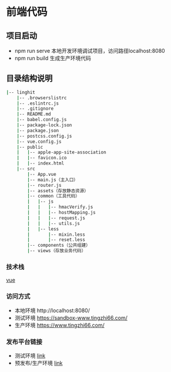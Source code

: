# 前端代码

## 项目启动
    
- npm run serve 本地开发环境调试项目，访问路径localhost:8080
- npm run build 生成生产环境代码

## 目录结构说明

```bash
|-- linghit
    |-- .browserslistrc
    |-- .eslintrc.js
    |-- .gitignore
    |-- README.md
    |-- babel.config.js
    |-- package-lock.json
    |-- package.json
    |-- postcss.config.js
    |-- vue.config.js
    |-- public
    |   |-- apple-app-site-association
    |   |-- favicon.ico
    |   |-- index.html
    |-- src
        |-- App.vue
        |-- main.js（主入口）
        |-- router.js
        |-- assets（存放静态资源）
        |-- common（工具代码）
        |   |-- js
        |   |   |-- hmacVerify.js
        |   |   |-- hostMapping.js
        |   |   |-- request.js
        |   |   |-- utils.js
        |   |-- less
        |       |-- mixin.less
        |       |-- reset.less
        |-- components（公共组建）
        |-- views（存放业务代码）
```

### 技术栈

[vue](https://cn.vuejs.org/v2/guide/)

### 访问方式

- 本地环境 http://localhost:8080/
- 测试环境 https://sandbox-www.tingzhi66.com/
- 生产环境 https://www.tingzhi66.com/


### 发布平台链接

- 测试环境 [link](http://jks.mmclick.com/view/%E6%98%93%E8%B5%B7%E9%97%AE/job/tingzhi.homesite.linghit.com.dev/)
- 预发布/生产环境 [link](http://jks.mmclick.com/view/%E6%98%93%E8%B5%B7%E9%97%AE/job/tingzhi.homesite.linghit.com.prod/)

